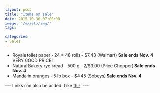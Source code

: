 ```yaml
---
layout: post
title: "Items on sale"
date: 2015-10-30 07:00:00
image: '/assets/img/'
tags:

categories:
- Sales
---
```




- Royale toilet paper - 24 = 48 rolls - $7.43 (Walmart) **Sale ends Nov. 4** VERY GOOD PRICE!
- Natural Bakery rye bread - 500 g - 2/$3.00 (Price Chopper) **Sale ends Nov. 4**
- Mandarin oranges - 5 lb box - $4.45 (Sobeys) **Sale ends Nov. 4**


--- Links can also be added. Like [this](http://google.ca). ---

